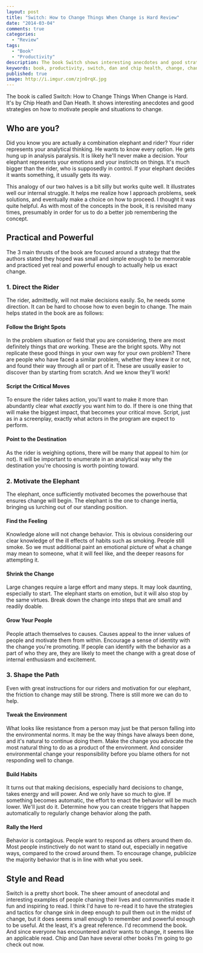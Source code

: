 ```yaml
---
layout: post
title: "Switch: How to Change Things When Change is Hard Review"
date: "2014-03-04"
comments: true
categories:
  - "Review"
tags:
  - "Book"
  - "Productivity"
description: The book Switch shows interesting anecdotes and good strategies on how to motivate people and situations to change.
keywords: book, productivity, switch, dan and chip health, change, change is hard
published: true
image: http://i.imgur.com/zjnOrqX.jpg
---
```


The book is called Switch: How to Change Things When Change is Hard.  It's by Chip Heath and Dan Heath.  It shows interesting anecdotes and good strategies on how to motivate people and situations to change.

<!--more-->

## Who are you?

Did you know you are actually a combination elephant and rider?  Your rider represents your analytical thinking.  He wants to know every option.  He gets hung up in analysis paralysis.  It is likely he'll never make a decision.  Your elephant represents your emotions and your instincts on things.  It's much bigger than the rider, who is supposedly in control.  If your elephant decides it wants something, it usually gets its way.

This analogy of our two halves is a bit silly but works quite well.  It illustrates well our internal struggle.  It helps me realize how I approach problems, seek solutions, and eventually make a choice on how to proceed.  I thought it was quite helpful.  As with most of the concepts in the book, it is revisited many times, presumably in order for us to do a better job remembering the concept.

## Practical and Powerful

The 3 main thrusts of the book are focused around a strategy that the authors stated they hoped was small and simple enough to be memorable and practiced yet real and powerful enough to actually help us exact change.

### 1. Direct the Rider

The rider, admittedly, will not make decisions easily.  So, he needs some direction.  It can be hard to choose how to even begin to change.  The main helps stated in the book are as follows:

#### Follow the Bright Spots

In the problem situation or field that you are considering, there are most definitely things that *are* working.  These are the bright spots.  Why not replicate these good things in your own way for your own problem?  There are people who have faced a similar problem, whether they knew it or not, and found their way through all or part of it.  These are usually easier to discover than by starting from scratch.  And we know they'll work!

#### Script the Critical Moves

To ensure the rider takes action, you'll want to make it more than abundantly clear what *exactly* you want him to do.  If there is one thing that will make the biggest impact, that becomes your critical move.  Script, just as in a screenplay, exactly what actors in the program are expect to perform.

#### Point to the Destination

As the rider is weighing options, there will be many that appeal to him (or not).  It will be important to enumerate in an analytical way why the destination you're choosing is worth pointing toward.

### 2. Motivate the Elephant

The elephant, once sufficiently motivated becomes the powerhouse that ensures change will begin.  The elephant is the one to change inertia, bringing us lurching out of our standing position.

#### Find the Feeling

Knowledge alone will not change behavior.  This is obvious considering our clear knowledge of the ill effects of habits such as smoking.  People still smoke.  So we must additional paint an emotional picture of what a change may mean to someone, what it will feel like, and the deeper reasons for attempting it.

#### Shrink the Change

Large changes require a large effort and many steps.  It may look daunting, especially to start.  The elephant starts on emotion, but it will also stop by the same virtues.  Break down the change into steps that are small and readily doable.

#### Grow Your People

People attach themselves to causes.  Causes appeal to the inner values of people and motivate them from within.  Encourage a sense of identity with the change you're promoting.  If people can identify with the behavior as a part of who they are, they are likely to meet the change with a great dose of internal enthusiasm and excitement.

### 3. Shape the Path

Even with great instructions for our riders and motivation for our elephant, the friction to change may still be strong.  There is still more we can do to help.

#### Tweak the Environment

What looks like resistance from a person may just be that person falling into the environmental norms.  It may be the way things have always been done, and it's natural to continue doing them.  Make the change you advocate the most natural thing to do as a product of the environment.  And consider environmental change your responsibility before you blame others for not responding well to change.

#### Build Habits

It turns out that making decisions, especially hard decisions to change, takes energy and will power.  And we only have so much to give.  If something becomes automatic, the effort to enact the behavior will be much lower.  We'll just do it.  Determine how you can create triggers that happen automatically to regularly change behavior along the path.

#### Rally the Herd

Behavior is contagious.  People want to respond as others around them do.  Most people instinctively do not want to stand out, especially in negative ways, compared to the crowd around them.  To encourage change, publicize the majority behavior that is in line with what you seek.

## Style and Read

Switch is a pretty short book.  The sheer amount of anecdotal and interesting examples of people chaning their lives and communities made it fun and inspiring to read.  I think I'd have to re-read it to have the strategies and tactics for change sink in deep enough to pull them out in the midst of change, but it does seems small enough to remember and powerful enough to be useful.  At the least, it's a great reference.  I'd recommend the book.  And since everyone has encountered and/or wants to change, it seems like an applicable read.  Chip and Dan have several other books I'm going to go check out now.
